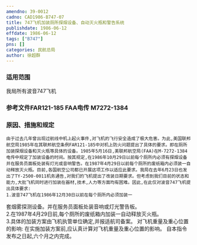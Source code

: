 ```yaml
---
amendno: 39-0012  
cadno: CAD1986-B747-07  
title: 747飞机加装厕所探烟设备、自动灭火瓶和警告系统  
publishdate: 1986-06-12  
effdate: 1986-06-12  
tags: ["B747"]  
pns: []  
categories: 民航总局  
author: 徐超群  
---
```

  
### 适用范围  
我局所有波音747飞机  
  
<!--more-->  
### 参考文件FAR121-185 FAA电传 M7272-1384  
  
### 原因、措施和规定  
    由于过去几年曾出现过航线中机上起火事件,对飞机的飞行安全造成了极大危害。为此,美国联邦航空局1985年在其联邦航空条例FAR121-185中对机上防火问题提出了具体的要求。即在厕所加装探烟设备和灭火瓶等具体的设备。1985年5月16日,美联邦航空局(FAA)在M-7272-1384电传中规定了加装设备的时间。按其规定,在1986年10月29日以前每个厕所内必须有探烟设备并在服务员面板处装有灯光或音响警告。在1987年4月29日以前每个厕所的废纸箱内必须装一自动释放灭火瓶。目前,各国航空公司都已开展这项工作以适应此要求。我局在去年6月23日也发出了TY-2500-0011机务通告,对我们的飞机提出了改装日期要求。但考虑到我们目前的状态和能力,大批飞机同时进行加装在器材,技术,人力等方面均有困难。因此,在此仅对波音747飞机提出具体要求:  
    1.波音747飞机在1986年12月30日以前在每个厕所内必须加装一  
  
套烟雾探测设备。并在服务员面板处装音响或灯光警告板。  
    2.在1987年4月29日前,每个厕所的废纸箱内加装一自动释放灭火瓶。  
    3.具体的加装方案由飞机执管单位确定,并报适航司备案。     对飞机重量及重心位置的影响:     在实施加装方案前,应认真计算对飞机重量及重心位置的影响。     自本指令发布之日起,六个月之内完成。  
